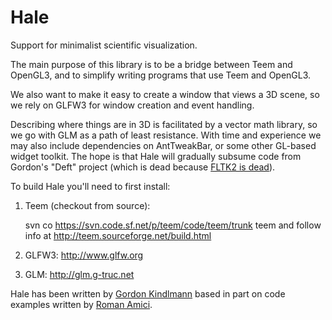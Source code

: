 Hale
====

Support for minimalist scientific visualization.

The main purpose of this library is to be a bridge between Teem and OpenGL3,
and to simplify writing programs that use Teem and OpenGL3.

We also want to make it easy to create a window that views a 3D scene,
so we rely on GLFW3 for window creation and event handling.

Describing where things are in 3D is facilitated by a vector math
library, so we go with GLM as a path of least resistance.  With time
and experience we may also include dependencies on AntTweakBar, or
some other GL-based widget toolkit. The hope is that Hale will
gradually subsume code from Gordon's "Deft" project (which is dead
because [FLTK2 is dead](http://www.fltk.org/articles.php?L825)).

To build Hale you'll need to first install:

1. Teem (checkout from source):

   svn co https://svn.code.sf.net/p/teem/code/teem/trunk teem
   and follow info at http://teem.sourceforge.net/build.html
2. GLFW3: http://www.glfw.org
3. GLM: http://glm.g-truc.net


Hale has been written by [Gordon
Kindlmann](http://people.cs.uchicago.edu/~glk/) based in part on code
examples written by [Roman Amici](https://github.com/roman-amici).
